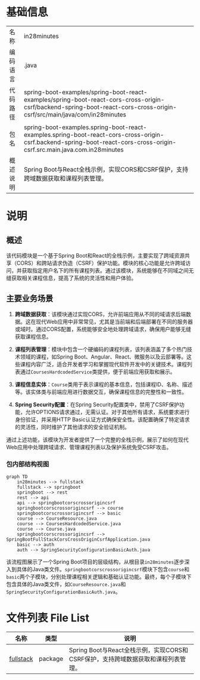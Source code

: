 # 基础信息

|      |      |
|------|------|
| 名称 | in28minutes |
| 编码语言 | .java |
| 代码路径 | spring-boot-examples/spring-boot-react-examples/spring-boot-react-cors-cross-origin-csrf/backend-spring-boot-react-cors-cross-origin-csrf/src/main/java/com/in28minutes |
| 包名 | spring-boot-examples.spring-boot-react-examples.spring-boot-react-cors-cross-origin-csrf.backend-spring-boot-react-cors-cross-origin-csrf.src.main.java.com.in28minutes |
| 概述说明 | Spring Boot与React全栈示例，实现CORS和CSRF保护，支持跨域数据获取和课程列表管理。 |

# 说明

## 概述

该代码模块是一个基于Spring Boot和React的全栈示例，主要实现了跨域资源共享（CORS）和跨站请求伪造（CSRF）保护功能。模块的核心功能是允许跨域访问，并获取指定用户名下的所有课程列表。通过该模块，系统能够在不同域之间无缝获取相关课程信息，提高了系统的灵活性和用户体验。

## 主要业务场景

1. **跨域数据获取**：该模块通过实现CORS，允许前端应用从不同的域请求后端数据。这在现代Web应用中非常常见，尤其是当前端和后端部署在不同的服务器或域时。通过CORS配置，系统能够安全地处理跨域请求，确保用户能够无缝获取课程信息。

2. **课程列表管理**：模块中包含一个硬编码的课程列表，该列表涵盖了多个热门技术领域的课程，如Spring Boot、Angular、React、微服务以及云部署等。这些课程内容广泛，适合开发者学习和掌握现代软件开发中的关键技术。课程列表通过`CoursesHardcodedService`类提供，便于前端应用获取和展示。

3. **课程信息实体**：`Course`类用于表示课程的基本信息，包括课程ID、名称、描述等。该实体类与前端应用进行数据交互，确保课程信息的完整性和一致性。

4. **Spring Security配置**：在Spring Security配置类中，禁用了CSRF保护功能，允许OPTIONS请求通过，无需认证。对于其他所有请求，系统要求进行身份验证，并采用HTTP Basic认证方式确保安全性。该配置确保了特定请求的灵活性，同时维护了其他请求的安全验证机制。

通过上述功能，该模块为开发者提供了一个完整的全栈示例，展示了如何在现代Web应用中处理跨域请求、管理课程列表以及保护系统免受CSRF攻击。


### 包内部结构视图

```mermaid
graph TD
    in28minutes --> fullstack
    fullstack --> springboot
    springboot --> rest
    rest --> api
    api --> springbootcorscrossorigincsrf
    springbootcorscrossorigincsrf --> course
    springbootcorscrossorigincsrf --> basic
    course --> CourseResource.java
    course --> CoursesHardcodedService.java
    course --> Course.java
    springbootcorscrossorigincsrf --> SpringBootFullStackCorsCrossOriginCsrfApplication.java
    basic --> auth
    auth --> SpringSecurityConfigurationBasicAuth.java
```

该流程图展示了一个Spring Boot项目的层级结构，从根目录`in28minutes`逐步深入到具体的Java类文件。`springbootcorscrossorigincsrf`模块下包含`course`和`basic`两个子模块，分别处理课程相关逻辑和基础认证功能。最终，每个子模块下包含具体的Java类文件，如`CourseResource.java`和`SpringSecurityConfigurationBasicAuth.java`。

# 文件列表 File List

| 名称   | 类型  | 说明 |
|-------|------|-------------|
| [fullstack](fullstack/_module.md) | package | Spring Boot与React全栈示例，实现CORS和CSRF保护，支持跨域数据获取和课程列表管理。 |



